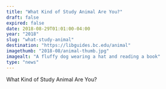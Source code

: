```yaml
---
title: "What Kind of Study Animal Are You?"
draft: false
expired: false
date: 2018-08-29T01:01:00-04:00
year: "2018"
slug: "what-study-animal"
destination: "https://libguides.bc.edu/animal"
imagethumb: "2018-08/animal-thumb.jpg"
imagealt: "A fluffy dog wearing a hat and reading a book"
type: "news"
---
```


What Kind of Study Animal Are You?
